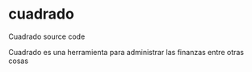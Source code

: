 cuadrado
========

Cuadrado source code

Cuadrado es una herramienta 
para administrar las finanzas entre otras cosas
